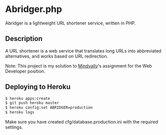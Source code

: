 #  Abridger.php
Abridger is a lightweight URL shortener service, written in PHP.

## Description
A URL shortener is a web service that translates long URLs into abbreviated alternatives, and works based on URL redirection.

Note: This project is my solution to [Mindvally](http://www.mindvalley.com)'s assignment for the Web Developer position.

## Deploying to Heroku
```bash
$ heroku apps:create
$ git push heroku master
$ heroku config:set ABRIDGER=production
$ heroku logs
```
Make sure you have created cfg/database.production.ini with the required settings.
